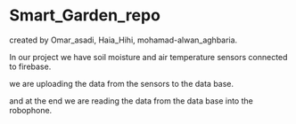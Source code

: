 # Smart_Garden_repo

created by Omar_asadi, Haia_Hihi, mohamad-alwan_aghbaria. 

In our project we have soil moisture and air temperature sensors connected to firebase. 

we are uploading the data from the sensors to the data base. 

and at the end we are reading the data from the data base into the robophone. 
